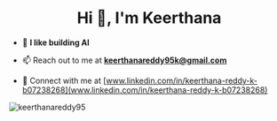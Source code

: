
<h1 align="center">Hi 👋, I'm Keerthana</h1>

- 🌱 **I like building AI**

- 📫 Reach out to me at **keerthanareddy95k@gmail.com**

- 📄 Connect with me at [www.linkedin.com/in/keerthana-reddy-k-b07238268](www.linkedin.com/in/keerthana-reddy-k-b07238268)



<p><img align="center" src="https://github-readme-streak-stats.herokuapp.com/?user=keerthanareddy95&" alt="keerthanareddy95" /></p>

